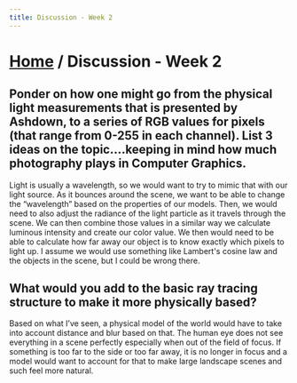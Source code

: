 ```yaml
---
title: Discussion - Week 2
---
```


# [Home]({{site.baseurl}}/) / Discussion - Week 2

## Ponder on how one might go from the physical light measurements that is presented by Ashdown, to a series of RGB values for pixels (that range from 0-255 in each channel).  List 3 ideas on the topic....keeping in mind how much photography plays in Computer Graphics.

Light is usually a wavelength, so we would want to try to mimic that with our light source. As it bounces around the scene, we want to be able to change the “wavelength” based on the properties of our models. Then, we would need to also adjust the radiance of the light particle as it travels through the scene. We can then combine those values in a similar way we calculate luminous intensity and create our color value. We then would need to be able to calculate how far away our object is to know exactly which pixels to light up. I assume we would use something like Lambert's cosine law and the objects in the scene, but I could be wrong there. 

## What would you add to the basic ray tracing structure to make it more physically based?

Based on what I’ve seen, a physical model of the world would have to take into account distance and blur based on that. The human eye does not see everything in a scene perfectly especially when out of the field of focus. If something is too far to the side or too far away, it is no longer in focus and a model would want to account for that to make large landscape scenes and such feel more natural.